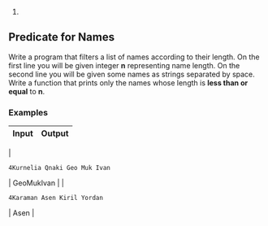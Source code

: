 1.
## Predicate for Names

Write a program that filters a list of names according to their length. On the first line you will be given integer **n** representing name length. On the second line you will be given some names as strings separated by space. Write a function that prints only the names whose length is **less than or equal** to **n**.

### Examples

| **Input** | **Output** |
| --- | --- |
|
```
4Kurnelia Qnaki Geo Muk Ivan
```
 | GeoMukIvan |
|
```
4Karaman Asen Kiril Yordan
```
 | Asen |

